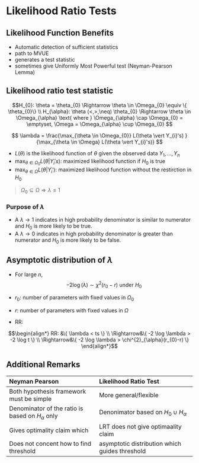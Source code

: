 # Likelihood Ratio Tests

## Likelihood Function Benefits
* Automatic detection of sufficient statistics
* path to MVUE
* generates a test statistic
* sometimes give Uniformly Most Powerful test (Neyman-Pearson Lemma)

## Likelihood ratio test statistic

```math
H_{0}: \theta = \theta_{0} \Rightarrow \theta \in \Omega_{0} \equiv \{ \theta_{0}\} \\

H_{\alpha}: \theta (<,>,\neq) \theta_{0} \Rightarrow \theta \in \Omega_{\alpha} \text{ where } \Omega_{\alpha} \cap \Omega_{0} = \emptyset, \Omega = \Omega_{\alpha} \cup \Omega_{0}

```

$$
\lambda = \frac{\max_{\theta \in \Omega_{0}} L(\theta \vert Y_{i}'s) }{\max_{\theta \in \Omega} L(\theta \vert Y_{i}'s)}
$$

* $L(\theta)$ is the likelihood function of $\theta$ given the observed data $Y_{1}, ..., Y_{n}$
* $\max_{\theta \in \Omega_{0}} L(\theta \vert Y_{i}'s)$: maximized likelihood function if $H_{0}$ is true
* $\max_{\theta \in \Omega} L(\theta \vert Y_{i}')$: maximized likelihood function without the restirction in $H_{0}$

> $\Omega_{0} \subseteq \Omega \Rightarrow \lambda \leq 1$ 
### Purpose of $\lambda$
* A $\lambda \rightarrow 1$ indicates in high probability denominator is similar to numerator and $H_{0}$ is more likely to be true.
* A $\lambda \rightarrow 0$ indicates in high probability denominator is greater than  numerator and $H_{0}$ is more likely to be false.


## Asymptotic distribution of $\lambda$

* For large $n$, 
$$ -2 \log(\lambda) \sim \chi^{2}(r_{0} -r ) \text{ under } H_{0}$$
* $r_{0}$: number of parameters with fixed values in $\Omega_{0}$
* $r$: number of parameters with fixed values in $\Omega$

* RR:
```math
\begin{align*}
RR: &\{  \lambda < ts \} \\
\Rightarrow&\{ -2 \log \lambda > -2 \log t \} \\
\Rightarrow&\{ -2 \log \lambda > \chi^{2}_{\alpha}(r_{0}-r) \}
\end{align*}
```

## Additional Remarks
|Neyman Pearson | Likelihood Ratio Test |
|:---- | :----|
|Both hypothesis framework must be simple | More general/flexible |
| Denominator of the ratio is based on $H_{\alpha}$ only | Denonimator based on $H_{0} \cup H_{\alpha}$
| Gives optimality claim which |LRT does not give optimaality claim|
|Does not concent how to find threshold | asymptotic distribution which guides threshold|